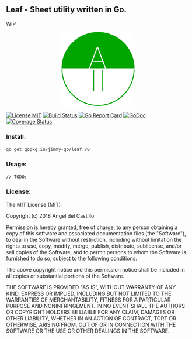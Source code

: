 ## Leaf - Sheet utility written in Go.

WIP

<p align="center">
    <img src="logo.png" width="200" />
</p>

[![License MIT](https://img.shields.io/npm/l/express.svg)](http://opensource.org/licenses/MIT)
[![Build Status](https://travis-ci.org/jimmy-go/leaf.svg?branch=master)](https://travis-ci.org/jimmy-go/leaf)
[![Go Report Card](https://goreportcard.com/badge/github.com/jimmy-go/leaf)](https://goreportcard.com/report/github.com/jimmy-go/leaf)
[![GoDoc](http://godoc.org/github.com/jimmy-go/leaf?status.png)](http://godoc.org/github.com/jimmy-go/leaf)
[![Coverage Status](https://coveralls.io/repos/github/jimmy-go/leaf/badge.svg?branch=master)](https://coveralls.io/github/jimmy-go/leaf?branch=master)

### Install:
```
go get gopkg.in/jimmy-go/leaf.v0
```

### Usage:

```
// TODO;
```

### License:

The MIT License (MIT)

Copyright (c) 2018 Angel del Castillo

Permission is hereby granted, free of charge, to any person obtaining a copy
of this software and associated documentation files (the "Software"), to deal
in the Software without restriction, including without limitation the rights
to use, copy, modify, merge, publish, distribute, sublicense, and/or sell
copies of the Software, and to permit persons to whom the Software is
furnished to do so, subject to the following conditions:

The above copyright notice and this permission notice shall be included in all
copies or substantial portions of the Software.

THE SOFTWARE IS PROVIDED "AS IS", WITHOUT WARRANTY OF ANY KIND, EXPRESS OR
IMPLIED, INCLUDING BUT NOT LIMITED TO THE WARRANTIES OF MERCHANTABILITY,
FITNESS FOR A PARTICULAR PURPOSE AND NONINFRINGEMENT. IN NO EVENT SHALL THE
AUTHORS OR COPYRIGHT HOLDERS BE LIABLE FOR ANY CLAIM, DAMAGES OR OTHER
LIABILITY, WHETHER IN AN ACTION OF CONTRACT, TORT OR OTHERWISE, ARISING FROM,
OUT OF OR IN CONNECTION WITH THE SOFTWARE OR THE USE OR OTHER DEALINGS IN THE
SOFTWARE.


